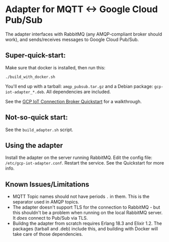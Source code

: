 # Adapter for MQTT <-> Google Cloud Pub/Sub

The adapter interfaces with RabbitMQ (any AMQP-compliant broker should work), and sends/receives messages to Google Cloud Pub/Sub.

## Super-quick-start:

Make sure that docker is installed, then run this:

 `./build_with_docker.sh`

You'll end up with a tarball: `amqp_pubsub.tar.gz` and a Debian package: `gcp-iot-adapter_*.deb`.  All dependencies are included.

See the [GCP IoT Connection Broker Quickstart](https://docs.google.com/document/d/1vp4VY1SiconpbxyGpRqshwfqJV-rBTTt2sX4oJyYQYU/edit?usp=sharing) for a walkthrough.

## Not-so-quick start:

See the `build_adapter.sh` script.

## Using the adapter

Install the adapter on the server running RabbitMQ. Edit the config file: `/etc/gcp-iot-adapter.conf`. Restart the service. See the Quickstart for more info.

## Known Issues/Limitations

* MQTT Topic names should not have periods `.` in them. This is the separator used in AMQP topics.
* The adapter doesn't support TLS for the connection to RabbitMQ - but this shouldn't be a problem when running on the local RabbitMQ server.  It _does_ connect to Pub/Sub via TLS.
* Buildng the adapter from scratch requires Erlang 18.3 and Elixir 1.2. The packages (tarball and .deb) include this, and building with Docker will take care of those dependencies.


